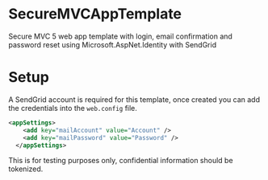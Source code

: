 # SecureMVCAppTemplate
Secure MVC 5 web app template with login, email confirmation and password reset using Microsoft.AspNet.Identity with SendGrid

# Setup
A SendGrid account is required for this template, once created you can add the credentials into the ```web.config``` file.
``` XML
<appSettings>
    <add key="mailAccount" value="Account" />
    <add key="mailPassword" value="Password" />
  </appSettings>
```
This is for testing purposes only, confidential information should be tokenized.

